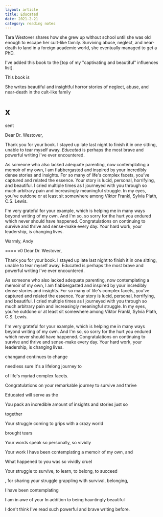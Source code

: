 ```yaml
---
layout: article
title: Educated
date: 2021-2-21
category: reading notes
---
```


Tara Westover shares how she grew up without school until she was old enough to escape her cult-like family. Surviving abuse, neglect, and near-death to land in a foreign academic world, she eventually managed to get a PhD.

I've added this book to the [top of my "captivating and beautiful" influences list].

This book is

 She writes beautiful and insightful horror stories of neglect, abuse, and near-death in the cult-like family


x
====
sent

Dear Dr. Westover,

Thank you for your book. I stayed up late last night to finish it in one sitting, unable to tear myself away. _Educated_ is perhaps the most brave and powerful writing I've ever encountered.

As someone who also lacked adequate parenting, now contemplating a memoir of my own, I am flabbergasted and inspired by your incredibly dense stories and insights. For so many of life's complex facets, you've captured and related the essence. Your story is lucid, personal, horrifying, and beautiful. I cried multiple times as I journeyed with you through so much arbitrary pain and increasingly meaningful struggle. In my eyes, you've outdone or at least sit somewhere among Viktor Frankl, Sylvia Plath, C.S. Lewis.

I'm very grateful for your example, which is helping me in many ways beyond writing of my own. And I'm so, so sorry for the hurt you endured which never should have happened. Congratulations on continuing to survive and thrive and sense-make every day. Your hard work, your leadership, is changing lives.

Warmly,
Andy


====
v0
Dear Dr. Westover,

Thank you for your book. I stayed up late last night to finish it in one sitting, unable to tear myself away. Educated is perhaps the most brave and powerful writing I've ever encountered.

As someone who also lacked adequate parenting, now contemplating a memoir of my own, I am flabbergasted and inspired by your incredibly dense stories and insights. For so many of life's complex facets, you've captured and related the essence. Your story is lucid, personal, horrifying, and beautiful. I cried multiple times as I journeyed with you through so much arbitrary pain and increasingly meaningful struggle. In my eyes, you've outdone or at least sit somewhere among Viktor Frankl, Sylvia Plath, C.S. Lewis.

I'm very grateful for your example, which is helping me in many ways beyond writing of my own. And I'm so, so sorry for the hurt you endured which never should have happened. Congratulations on continuing to survive and thrive and sense-make every day. Your hard work, your leadership, is changing lives.







  changand continues to change



  needless  sure it's a lifelong journey to

 of life's myriad complex facets.

Congratulations on your remarkable journey to survive and thrive



Educated will serve as the



You pack an incredible amount of insights and stories just so



 together

Your struggle coming to grips with a crazy world





brought tears


Your words speak so personally, so vividly

Your work
I have been contemplating a memoir of my own, and


What happened to you was so vividly cruel

Your struggle to survive, to learn, to belong, to succeed

, for sharing your struggle grappling with survival, belonging,

I have been contemplating

I am in awe of your
 In addition to being hauntingly beautiful

I don't think I've read such powerful and brave writing before.
